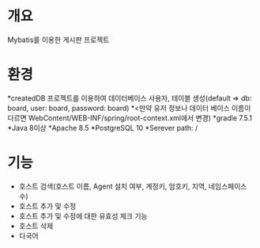 # 개요
Mybatis를 이용한 게시판 프로젝트

# 환경
*createdDB 프로젝트를 이용하여 데이터베이스 사용자, 테이블 생성(default => db: board, user: board, password: board)
*<만약 유저 정보나 데이터 베이스 이름이 다르면 WebContent/WEB-INF/spring/root-context.xml에서 변경)
*gradle 7.5.1
*Java 8이상
*Apache 8.5
*PostgreSQL 10
*Serever path: /

# 기능
 - 호스트 검색(호스트 이름, Agent 설치 여부, 계정키, 암호키, 지역, 네임스페이스 수)
 - 호스트 추가 및 수정
 - 호스트 추가 및 수정에 대한 유효성 체크 기능
 - 호스트 삭제
 - 다국어
